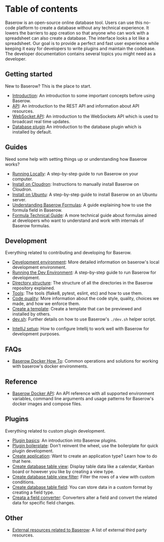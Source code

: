 # Table of contents

Baserow is an open-source online database tool. Users can use this no-code platform to
create a database without any technical experience. It lowers the barriers to app
creation so that anyone who can work with a spreadsheet can also create a database. The
interface looks a lot like a spreadsheet. Our goal is to provide a perfect and fast user
experience while keeping it easy for developers to write plugins and maintain the
codebase. The developer documentation contains several topics you might need as a
developer.

## Getting started

New to Baserow? This is the place to start.

* [Introduction](./getting-started/introduction.md): An introduction to some important
  concepts before using Baserow.
* [API](./getting-started/api.md): An introduction to the REST API and information about
  API resources.
* [WebSocket API](./getting-started/web-socket-api.md): An introduction to the
  WebSockets API which is used to broadcast real time updates.
* [Database plugin](./getting-started/database-plugin.md) An introduction to the
  database plugin which is installed by default.

## Guides

Need some help with setting things up or understanding how Baserow works?

* [Running Locally](guides/running-baserow-locally.md): A step-by-step guide to run
  Baserow on your computer.
* [Install on Cloudron](guides/installation/install-on-cloudron.md): Instructions
  to manually install Baserow on Cloudron.
* [Install on Ubuntu](./guides/installation/install-on-ubuntu.md): A step-by-step guide
  to install Baserow on an Ubuntu server.
* [Understanding Baserow Formulas](./guides/understanding-baserow-formulas.md): A guide
  explaining how to use the formula field in Baserow.
* [Formula Technical Guide](./guides/formula-technical-guide.md): A more technical guide
  about formulas aimed at developers who want to understand and work with internals of 
  Baserow formulas.

## Development

Everything related to contributing and developing for Baserow.

* [Development environment](./development/development-environment.md): More detailed
  information on baserow's local development environment.
* [Running the Dev Environment](development/running-the-dev-environment.md): A
  step-by-step guide to run Baserow for development.
* [Directory structure](./development/directory-structure.md): The structure of all the
  directories in the Baserow repository explained.
* [Tools](./development/tools.md): The tools (flake8, pytest, eslint, etc) and how to
  use them.
* [Code quality](./development/code-quality.md): More information about the code style,
  quality, choices we made, and how we enforce them.
* [Create a template](./development/create-a-template.md): Create a template that can be
  previewed and installed by others.
* [dev.sh](./development/dev_sh.md): Further details on how to use Baserow's `./dev.sh`
  helper script.
- [IntelliJ setup](./development/intellij-setup.md): How to configure Intellij to work 
  well with Baserow for development purposes.

## FAQs 

* [Baserow Docker How To](./guides/baserow-docker-how-to.md): Common operations and
  solutions for working with baserow's docker environments.

## Reference 

* [Baserow Docker API](./reference/baserow-docker-api.md): An API reference with all
  supported environment variables, command line arguments and usage patterns for
  Baserow's docker images and compose files.

## Plugins

Everything related to custom plugin development.

* [Plugin basics](./plugins/introduction.md): An introduction into Baserow plugins.
* [Plugin boilerplate](./plugins/boilerplate.md): Don't reinvent the wheel, use the
  boilerplate for quick plugin development.
* [Create application](./plugins/application-type.md): Want to create an application
  type? Learn how to do that here.
* [Create database table view](./plugins/view-type.md): Display table data like a
  calendar, Kanban board or however you like by creating a view type.
* [Create database table view filter](./plugins/view-filter-type.md): Filter the rows of
  a view with custom conditions.
* [Create database table field](./plugins/field-type.md): You can store data in a custom
  format by creating a field type.
* [Creata a field converter](./plugins/field-converter.md): Converters alter a field and
  convert the related data for specific field changes.

## Other

* [External resources related to Baserow](./other/external-resources.md): A list of
  external third party resources.
